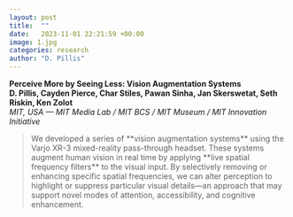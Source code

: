 ```yaml
---
layout: post
title:  ""
date:   2023-11-01 22:21:59 +00:00
image: 1.jpg
categories: research
author: "D. Pillis"
---
```


**Perceive More by Seeing Less: Vision Augmentation Systems**  
**D. Pillis, Cayden Pierce, Char Stiles, Pawan Sinha, Jan Skerswetat, Seth Riskin, Ken Zolot**  
*MIT, USA — MIT Media Lab / MIT BCS / MIT Museum / MIT Innovation Initiative*
<blockquote>
  <p>
We developed a series of **vision augmentation systems** using the Varjo XR-3 mixed-reality pass-through headset. These systems augment human vision in real time by applying **live spatial frequency filters** to the visual input.
By selectively removing or enhancing specific spatial frequencies, we can alter perception to highlight or suppress particular visual details—an approach that may support novel modes of attention, accessibility, and cognitive enhancement.
  </p>
</blockquote>
